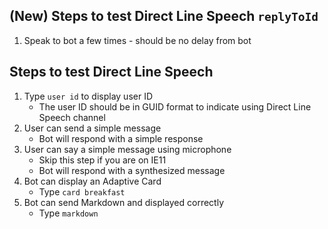 ## (New) Steps to test Direct Line Speech `replyToId`

1. Speak to bot a few times - should be no delay from bot

## Steps to test Direct Line Speech

1. Type `user id` to display user ID
   - The user ID should be in GUID format to indicate using Direct Line Speech channel
1. User can send a simple message
   - Bot will respond with a simple response
1. User can say a simple message using microphone
   - Skip this step if you are on IE11
   - Bot will respond with a synthesized message
1. Bot can display an Adaptive Card
   - Type `card breakfast`
1. Bot can send Markdown and displayed correctly
   - Type `markdown`

